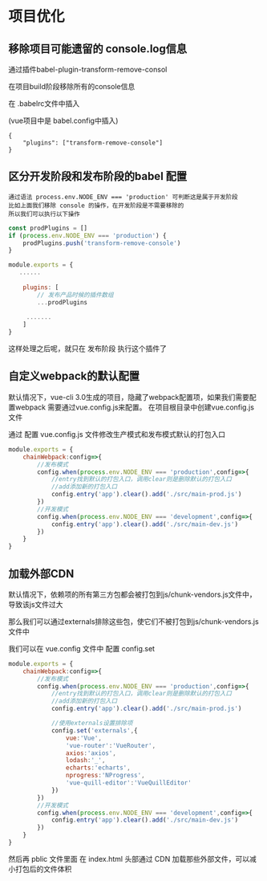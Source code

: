 # 项目优化

## 移除项目可能遗留的 console.log信息

通过插件babel-plugin-transform-remove-consol 

在项目build阶段移除所有的console信息

在 .babelrc文件中插入

(vue项目中是 babel.config中插入)

```
{
	"plugins": ["transform-remove-console"]
}
```

## 区分开发阶段和发布阶段的babel 配置

```
通过语法 process.env.NODE_ENV === 'production' 可判断这是属于开发阶段
比如上面我们移除 console 的操作，在开发阶段是不需要移除的
所以我们可以执行以下操作
```

```js
const prodPlugins = []
if (process.env.NODE_ENV === 'production') {
    prodPlugins.push('transform-remove-console')
}

module.exports = {
   ......
   
    plugins: [
        // 发布产品时候的插件数组
        ...prodPlugins
        
     .......
    ]
}
```

这样处理之后呢，就只在 发布阶段 执行这个插件了

## 自定义webpack的默认配置

默认情况下，vue-cli 3.0生成的项目，隐藏了webpack配置项，如果我们需要配置webpack
需要通过vue.config.js来配置。
在项目根目录中创建vue.config.js文件

通过 配置 vue.config.js 文件修改生产模式和发布模式默认的打包入口

```js
module.exports = {
    chainWebpack:config=>{
        //发布模式
        config.when(process.env.NODE_ENV === 'production',config=>{
            //entry找到默认的打包入口，调用clear则是删除默认的打包入口
            //add添加新的打包入口
            config.entry('app').clear().add('./src/main-prod.js')
        })
        //开发模式
        config.when(process.env.NODE_ENV === 'development',config=>{
            config.entry('app').clear().add('./src/main-dev.js')
        })
    }
}
```

## 加载外部CDN

默认情况下，依赖项的所有第三方包都会被打包到js/chunk-vendors.js文件中，导致该js文件过大

那么我们可以通过externals排除这些包，使它们不被打包到js/chunk-vendors.js文件中

我们可以在 vue.config 文件中 配置 config.set

```js
module.exports = {
    chainWebpack:config=>{
        //发布模式
        config.when(process.env.NODE_ENV === 'production',config=>{
            //entry找到默认的打包入口，调用clear则是删除默认的打包入口
            //add添加新的打包入口
            config.entry('app').clear().add('./src/main-prod.js')

            //使用externals设置排除项
            config.set('externals',{
                vue:'Vue',
                'vue-router':'VueRouter',
                axios:'axios',
                lodash:'_',
                echarts:'echarts',
                nprogress:'NProgress',
                'vue-quill-editor':'VueQuillEditor'
            })
        })
        //开发模式
        config.when(process.env.NODE_ENV === 'development',config=>{
            config.entry('app').clear().add('./src/main-dev.js')
        })
    }
}
```

然后再 pblic 文件里面 在 index.html 头部通过 CDN 加载那些外部文件，可以减小打包后的文件体积

